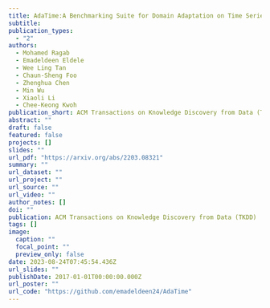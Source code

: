 ```yaml
---
title: AdaTime:A Benchmarking Suite for Domain Adaptation on Time Series Data
subtitle: 
publication_types:
  - "2"
authors:
  - Mohamed Ragab
  - Emadeldeen Eldele
  - Wee Ling Tan
  - Chaun-Sheng Foo
  - Zhenghua Chen
  - Min Wu
  - Xiaoli Li
  - Chee-Keong Kwoh
publication_short: ACM Transactions on Knowledge Discovery from Data (TKDD)
abstract: ""
draft: false
featured: false
projects: []
slides: ""
url_pdf: "https://arxiv.org/abs/2203.08321"
summary: ""
url_dataset: ""
url_project: ""
url_source: ""
url_video: ""
author_notes: []
doi: ""
publication: ACM Transactions on Knowledge Discovery from Data (TKDD)
tags: []
image:
  caption: ""
  focal_point: ""
  preview_only: false
date: 2023-08-24T07:45:54.436Z
url_slides: ""
publishDate: 2017-01-01T00:00:00.000Z
url_poster: ""
url_code: "https://github.com/emadeldeen24/AdaTime"
---
```


